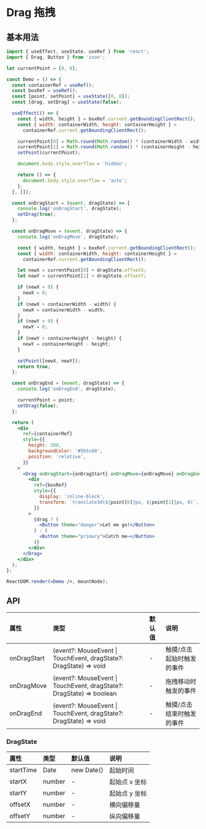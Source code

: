 # Drag 拖拽

## 基本用法

```jsx
import { useEffect, useState, useRef } from 'react';
import { Drag, Button } from 'zson';

let currentPoint = [0, 0];

const Demo = () => {
  const containerRef = useRef();
  const boxRef = useRef();
  const [point, setPoint] = useState([0, 0]);
  const [drag, setDrag] = useState(false);

  useEffect(() => {
    const { width, height } = boxRef.current.getBoundingClientRect();
    const { width: containerWidth, height: containerHeight } =
      containerRef.current.getBoundingClientRect();

    currentPoint[0] = Math.round(Math.random() * (containerWidth - width));
    currentPoint[1] = Math.round(Math.random() * (containerHeight - height));
    setPoint(currentPoint);

    document.body.style.overflow = 'hidden';

    return () => {
      document.body.style.overflow = 'auto';
    };
  }, []);

  const onDragStart = (event, dragState) => {
    console.log('onDragStart', dragState);
    setDrag(true);
  };

  const onDragMove = (event, dragState) => {
    console.log('onDragMove', dragState);

    const { width, height } = boxRef.current.getBoundingClientRect();
    const { width: containerWidth, height: containerHeight } =
      containerRef.current.getBoundingClientRect();

    let newX = currentPoint[0] + dragState.offsetX;
    let newY = currentPoint[1] + dragState.offsetY;

    if (newX < 0) {
      newX = 0;
    }
    if (newX > containerWidth - width) {
      newX = containerWidth - width;
    }
    if (newY < 0) {
      newY = 0;
    }
    if (newY > containerHeight - height) {
      newY = containerHeight - height;
    }

    setPoint([newX, newY]);
    return true;
  };

  const onDragEnd = (event, dragState) => {
    console.log('onDragEnd', dragState);

    currentPoint = point;
    setDrag(false);
  };

  return (
    <div
      ref={containerRef}
      style={{
        height: 300,
        backgroundColor: '#5b5c60',
        position: 'relative',
      }}
    >
      <Drag onDragStart={onDragStart} onDragMove={onDragMove} onDragEnd={onDragEnd}>
        <div
          ref={boxRef}
          style={{
            display: 'inline-block',
            transform: `translate3d(${point[0]}px, ${point[1]}px, 0)`,
          }}
        >
          {drag ? (
            <Button theme="danger">Let me go!</Button>
          ) : (
            <Button theme="primary">Catch me~</Button>
          )}
        </div>
      </Drag>
    </div>
  );
};

ReactDOM.render(<Demo />, mountNode);
```

## API

| 属性        | 类型                                                                 | 默认值 | 说明                       |
| :---------- | :------------------------------------------------------------------- | :----- | :------------------------- |
| onDragStart | (event?: MouseEvent \| TouchEvent, dragState?: DragState) => void    | -      | 触摸/点击 起始时触发的事件 |
| onDragMove  | (event?: MouseEvent \| TouchEvent, dragState?: DragState) => boolean | -      | 拖拽移动时触发的事件       |
| onDragEnd   | (event?: MouseEvent \| TouchEvent, dragState?: DragState) => void    | -      | 触摸/点击 结束时触发的事件 |

### DragState

| 属性      | 类型   | 默认值     | 说明          |
| :-------- | :----- | :--------- | :------------ |
| startTime | Date   | new Date() | 起始时间      |
| startX    | number | -          | 起始点 x 坐标 |
| startY    | number | -          | 起始点 y 坐标 |
| offsetX   | number | -          | 横向偏移量    |
| offsetY   | number | -          | 纵向偏移量    |
